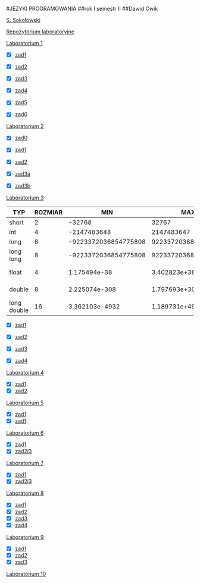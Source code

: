 #JEZYKI PROGRAMOWANIA
##rok I semestr II
##Dawid Cwik

[S. Sokołowski](https://inf.ug.edu.pl/~stefan/Dydaktyka/JezProg/)

[Repozytorium laboratoryjne](https://github.com/dcwik96/labc.git)


[Laboratorium 1](https://inf.ug.edu.pl/~stefan/Dydaktyka/JezProg/Slajdy/Labs01/)

 * [x] [zad1](lab01/zad01.c)
 * [x] [zad2](lab01/zad02.c)
 * [x] [zad3](lab01/zad03.c)
 * [x] [zad4](lab01/zad04.c)
 * [x] [zad5](lab01/zad05.c)
 * [x] [zad6](lab01/zad06.c)


[Laboratorium 2](https://inf.ug.edu.pl/~stefan/Dydaktyka/JezProg/Slajdy/Labs02/)

* [x] [zad0](lab02/zad0.c)
* [x] [zad1](lab02/zad01.c)
* [x] [zad2](lab02/zad02.c)
* [x] [zad3a](lab02/zad03a.c)
* [x] [zad3b](lab02/zad03b.c)


[Laboratorium 3](https://inf.ug.edu.pl/~stefan/Dydaktyka/JezProg/Slajdy/Labs03/)

|TYP        |  ROZMIAR|                  MIN|                  MAX|         ZIARNO|  PRECYZJA|
|-----------|---------|---------------------|---------------------|---------------|----------|
|short      |        2|               -32768|                32767|               |          |
|int        |        4|          -2147483648|           2147483647|               |          |
|long       |        8| -9223372036854775808|  9223372036854775807|               |          |
|long long  |        8| -9223372036854775808|  9223372036854775807|               |          |
|float      |        4|         1.175494e-38|         3.402823e+38|   1.192093e-07|       6  |
|double     |        8|        2.225074e-308|        1.797693e+308|   2.220446e-16|      15  |
|long double|       16|       3.362103e-4932|       1.189731e+4932|   1.084202e-19|      18  |

  * [x] [zad1](lab03/zad01.c)
  * [x] [zad2](lab03/zad02.c)
  * [x] [zad3](lab03/zad03.c)
  * [x] [zad4](lab03/zad04.c)


[Laboratorium 4](https://inf.ug.edu.pl/~stefan/Dydaktyka/JezProg/Slajdy/Labs04/)

  * [x] [zad1](lab04/zad1.c)
  * [x] [zad2](lab04/zad2.c)

[Laboratorium 5](https://inf.ug.edu.pl/~stefan/Dydaktyka/JezProg/Slajdy/Labs05/)

  * [x] [zad1](lab05/zad1.c)
  * [x] [zad1](lab05/zad2.c)

[Laboratorium 6](https://inf.ug.edu.pl/~stefan/Dydaktyka/JezProg/Slajdy/Labs06/)

  * [x] [zad1](lab06/zad01.c)
  * [x] [zad2i3](lab06/glowny.c)

[Laboratorium 7](https://inf.ug.edu.pl/~stefan/Dydaktyka/JezProg/Slajdy/Labs07/)

  * [x] [zad1](lab07/zad01.c)
  * [x] [zad2i3](lab07/zad2_3.c)

[Laboratorium 8](https://inf.ug.edu.pl/~stefan/Dydaktyka/JezProg/Slajdy/Labs08/)

  * [x] [zad1](lab08/zad01.c)
  * [x] [zad2](lab08/zad02.c)
  * [x] [zad3](lab08/zad03.c)
  * [x] [zad4](lab08/zad04.c)

[Laboratorium 9](https://inf.ug.edu.pl/~stefan/Dydaktyka/JezProg/Slajdy/Labs09/)

  * [x] [zad1](lab09/kalkulator.php)
  * [x] [zad2](lab09/lista.php)
  * [x] [zad3](lab09/wejscia.php)

[Laboratorium 10](https://inf.ug.edu.pl/~stefan/Dydaktyka/JezProg/Slajdy/Labs10/)
